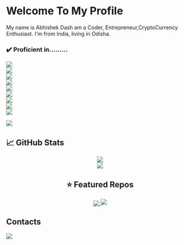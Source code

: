 # Welcome To My Profile
My name is Abhishek Dash am a Coder, Entrepreneur,CryptoCurrency Enthusiast. I'm from India, living in Odisha.
### ✔️ Proficient in.........
![](https://img.shields.io/badge/Code-Python-informational?style=flat&logo=python&logoColor=white&color=2bbc8a)<br>
![](https://img.shields.io/badge/Code-JavaScript-informational?style=flat&logo=javascript&logoColor=white&color=2bbc8a)<br>
![](https://img.shields.io/badge/Shell-Bash-informational?style=flat&logo=gnu-bash&logoColor=white&color=2bbc8a)<br>
![](https://img.shields.io/badge/Tools-Docker-informational?style=flat&logo=docker&logoColor=white&color=2bbc8a)<br>
![](https://img.shields.io/badge/OS-Linux-informational?style=flat&logo=linux&logoColor=white&color=2bbc8a)<br>
![](https://img.shields.io/badge/Cloud-Digital_Ocean-informational?style=flat&logo=digitalocean&logoColor=white&color=2bbc8a)<br>
![](https://img.shields.io/badge/Cloud-Google_Cloud-informational?style=flat&logo=Googlecloud&logoColor=white&color=2bbc8a)<br>
![](https://img.shields.io/badge/Cloud-Amazon-informational?style=flat&logo=amazon&logoColor=white&color=2bbc8a)<br>
![](https://img.shields.io/badge/Panels-Pterodactyl-informational?style=flat&logo=pterodactyl&logoColor=white&color=2bbc8a)<br>

<a href="https://www.youtube.com/watch?v=dQw4w9WgXcQ"><img src="https://user-images.githubusercontent.com/73097560/115834477-dbab4500-a447-11eb-908a-139a6edaec5c.gif"></a>


## &#x1f4c8; GitHub Stats
<center>
<a href="https://github.com/instax-dutta">
  <img align="center" src="https://github-readme-stats.vercel.app/api?username=instax-dutta&count_private=true&show_icons=true&theme=midnight-purple" />
</a><br>
<a href="https://github.com/instax-dutta">
  <img align="center" src="https://github-readme-stats.vercel.app/api/top-langs/?username=instax-dutta&layout=compact&theme=midnight-purple" />
</a>
  
## ⭐ Featured Repos 
  <a href="https://github.com/instax-dutta/Miner">
  <img align="center" src="https://github-readme-stats.vercel.app/api/pin/?username=instax-dutta&repo=Miner&theme=midnight_puple" />
</a>
<a href="https://www.youtube.com/watch?v=dQw4w9WgXcQ"><img src="https://user-images.githubusercontent.com/73097560/115834477-dbab4500-a447-11eb-908a-139a6edaec5c.gif"></a>
</center>

## Contacts
![](https://dcbadge.vercel.app/api/shield/786451968469368853&theme=default-inverted&?logoColor=presence)

